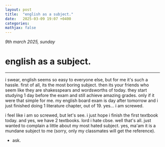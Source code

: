 ```yaml
---
layout: post
title:  "english as a subject."
date:   2025-03-09 19:07 +0400
categories:
mathjax: false
---
```


_9th march 2025, sunday_

# english as a subject.
---

i swear, english seems so easy to everyone else, but for me it's such a hassle. first of all, its the most boring subject. then its your friends who seem like they are shakesspears and wordsworths of today. they start studying 1 day before the exam and still achieve amazing grades. only if it were that simple for me. my english board exam is day after tomorrow and i just finished doing 1 literature chapter, out of 19. yes... i am screwed.

i feel like i am so screwed, but let's see. i just hope i finish the first textbook today. and yes, we have 2 textbooks. lord i hate cbse. well that's all. just wanted to complain a little about my most hated subject. yes, ma'am it is a mundane subject to me (sorry, only my classmates will get the reference).

- ask.
